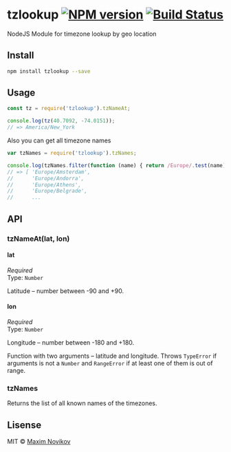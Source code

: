 # tzlookup [![NPM version](https://badge.fury.io/js/tzlookup.svg)](http://badge.fury.io/js/tzlookup) [![Build Status](https://travis-ci.org/m-novikov/tzlookup.svg)](https://travis-ci.org/m-novikov/tzlookup)

NodeJS Module for timezone lookup by geo location

## Install

```bash
npm install tzlookup --save
```

## Usage

```js
const tz = require('tzlookup').tzNameAt;

console.log(tz(40.7092, -74.0151));
// => America/New_York
```

Also you can get all timezone names

```js
var tzNames = require('tzlookup').tzNames;

console.log(tzNames.filter(function (name) { return /Europe/.test(name) }));
// => [ 'Europe/Amsterdam',
//      'Europe/Andorra',
//      'Europe/Athens',
//      'Europe/Belgrade',
//      ...
```

## API

### tzNameAt(lat, lon)

#### lat

_Required_  
Type: `Number`

Latitude – number between -90 and +90.

#### lon

_Required_  
Type: `Number`

Longitude – number between -180 and +180.

Function with two arguments – latitude and longitude. Throws `TypeError` if arguments is not a `Number` and `RangeError` if at least one of them is out of range.

### tzNames

Returns the list of all known names of the timezones.

## Lisense

MIT © [Maxim Novikov](https://github.com/m-novikov)
